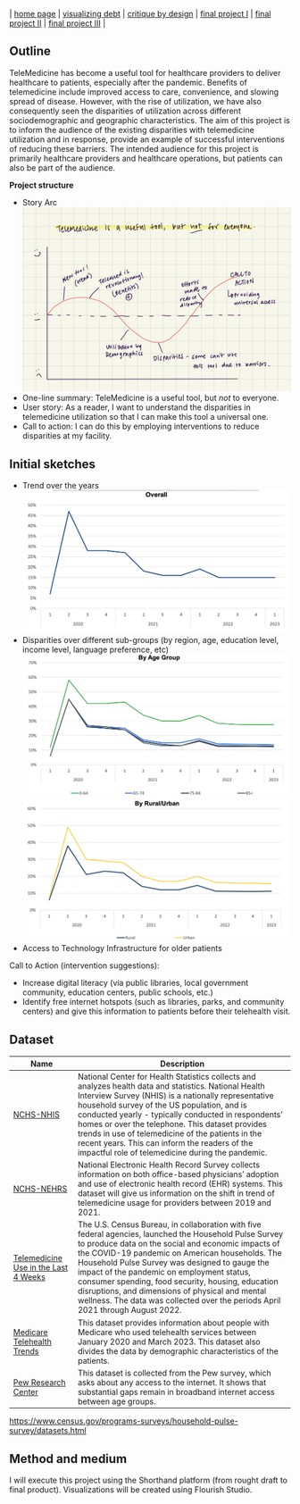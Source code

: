 | [home page](https://talktalki.github.io/grace_portfolio/) | [visualizing debt](visualizing-government-debt) | [critique by design](critique-by-design) | [final project I](final-project-part-one) | [final project II](final-project-part-two) | [final project III](final-project-part-three) |


## Outline
TeleMedicine has become a useful tool for healthcare providers to deliver healthcare to patients, especially after the pandemic. Benefits of telemedicine include improved access to care, convenience, and slowing spread of disease. However, with the rise of utilization, we have also consequently seen the disparities of utilization across different sociodemographic and geographic characteristics. The aim of this project is to inform the audience of the existing disparities with telemedicine utilization and in response, provide an example of successful interventions of reducing these barriers. The intended audience for this project is primarily healthcare providers and healthcare operations, but patients can also be part of the audience.

**Project structure**
- Story Arc
![Story Arc](story_arc.jpg)
- One-line summary: TeleMedicine is a useful tool, but *not* to everyone.
- User story: As a reader, I want to understand the disparities in telemedicine utilization so that I can make this tool a universal one.
- Call to action: I can do this by employing interventions to reduce disparities at my facility.

## Initial sketches
- Trend over the years
![Util](Util_total.png)
- Disparities over different sub-groups (by region, age, education level, income level, language preference, etc)
![Util by age](Util_by_age.png)
![Util by race](Util_by_region.png)
- Access to Technology Infrastructure for older patients
<div class="flourish-embed flourish-chart" data-src="visualisation/15165329"><script src="https://public.flourish.studio/resources/embed.js"></script></div>

Call to Action (intervention suggestions): 
- Increase digital literacy (via public libraries, local government community, education centers, public schools, etc.)
- Identify free internet hotspots (such as libraries, parks, and community centers) and give this information to patients before their telehealth visit.

## Dataset

| Name | Description |
|------|-------------|
| [NCHS-NHIS](https://www.cdc.gov/nchs/data/databriefs/db445-tables.pdf#1)  | National Center for Health Statistics collects and analyzes health data and statistics. National Health Interview Survey (NHIS) is a nationally representative household survey of the US population, and is conducted yearly - typically conducted in respondents’ homes or over the telephone. This dataset provides trends in use of telemedicine of the patients in the recent years. This can inform the readers of the impactful role of telemedicine during the pandemic. |
| [NCHS-NEHRS](https://www.cdc.gov/nchs/nehrs/questionnaires.htm) | National Electronic Health Record Survey collects information on both office-based physicians’ adoption and use of electronic health record (EHR) systems. This dataset will give us information on the shift in trend of telemedicine usage for providers between 2019 and 2021. |
| [Telemedicine Use in the Last 4 Weeks](https://data.cdc.gov/NCHS/Telemedicine-Use-in-the-Last-4-Weeks/h7xa-837u) | The U.S. Census Bureau, in collaboration with five federal agencies, launched the Household Pulse Survey to produce data on the social and economic impacts of the COVID-19 pandemic on American households. The Household Pulse Survey was designed to gauge the impact of the pandemic on employment status, consumer spending, food security, housing, education disruptions, and dimensions of physical and mental wellness. The data was collected over the periods April 2021 through August 2022. |
| [Medicare Telehealth Trends](https://data.cms.gov/summary-statistics-on-use-and-payments/medicare-service-type-reports/medicare-telehealth-trends) | This dataset provides information about people with Medicare who used telehealth services between January 2020 and March 2023. This dataset also divides the data by demographic characteristics of the patients. |
| [Pew Research Center](https://www.pewresearch.org/internet/fact-sheet/internet-broadband/) | This dataset is collected from the Pew survey, which asks about any access to the internet. It shows that substantial gaps remain in broadband internet access between age groups. |

https://www.census.gov/programs-surveys/household-pulse-survey/datasets.html

## Method and medium
I will execute this project using the Shorthand platform (from rought draft to final product). Visualizations will be created using Flourish Studio.

